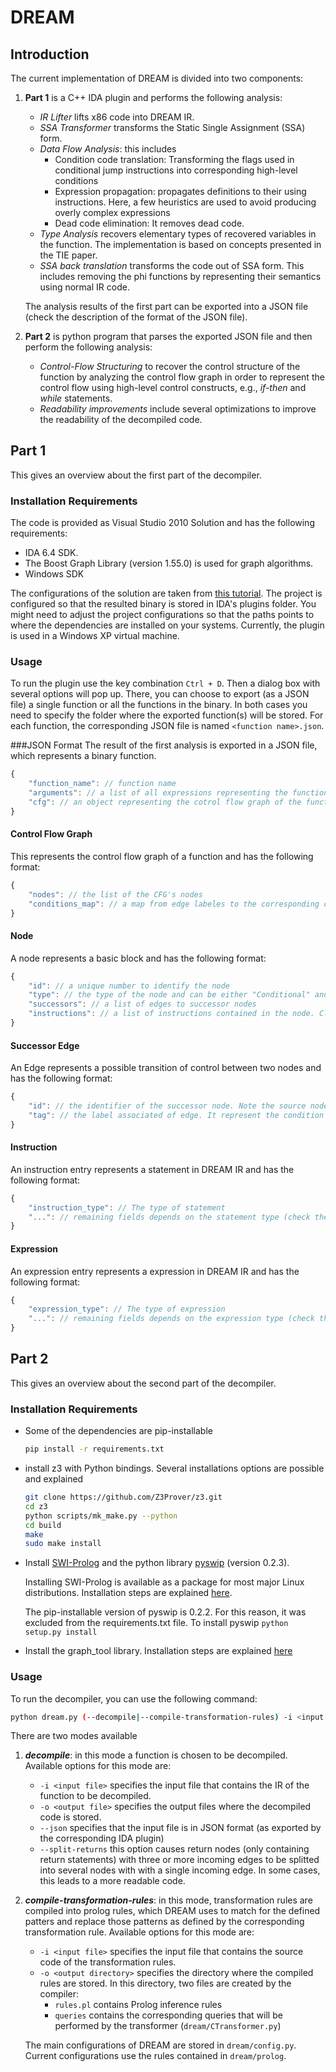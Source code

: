 # DREAM

## Introduction

The current implementation of DREAM is divided into two components:

1. **Part 1** is a C++ IDA plugin and performs the following analysis:
    * *IR Lifter* lifts x86 code into DREAM IR.
    * *SSA Transformer* transforms the Static Single Assignment (SSA) form.
    * *Data Flow Analysis*: this includes
        * Condition code translation: Transforming the flags used in conditional jump instructions into corresponding high-level conditions
        * Expression propagation: propagates definitions to their using instructions. Here, a few heuristics are used to
     avoid producing overly complex expressions
        * Dead code elimination: It removes dead code.
    * *Type Analysis* recovers elementary types of recovered variables in the function. The implementation is based on
    concepts presented in the TIE paper.
    * *SSA back translation* transforms the code out of SSA form. This includes removing the phi functions by representing
     their semantics using normal IR code.

     The analysis results of the first part can be exported into a JSON file (check the description of the format of the JSON file).

2. **Part 2** is python program that parses the exported JSON file and then perform the following analysis:
    * *Control-Flow Structuring* to recover the control structure of the function by analyzing the control flow graph
    in order to represent the control flow using high-level control constructs, e.g., *if-then* and *while* statements.
    * *Readability improvements* include several optimizations to improve the readability of the decompiled code.


## Part 1
This gives an overview about the first part of the decompiler.

### Installation Requirements
The code is provided as Visual Studio 2010 Solution and has the following requirements:
 * IDA 6.4 SDK.
 * The Boost Graph Library (version 1.55.0) is used for graph algorithms.
 * Windows SDK

The configurations of the solution are taken from [this tutorial](http://www.openrce.org/reference_library/files/ida/idapw.pdf).
The project is configured so that the resulted binary is stored in IDA's plugins folder.
You might need to adjust the project configurations so that the paths points to where the dependencies are installed
on your systems. Currently, the plugin is used in a Windows XP virtual machine.

### Usage

To run the plugin use the key combination ``Ctrl + D``. Then a dialog box with several options will pop up.
There, you can choose to export (as a JSON file) a single function or all the functions in the binary.
In both cases you need to specify the folder where the exported function(s) will be stored.
For each function, the corresponding JSON file is named ``<function name>.json``.

###JSON Format
The result of the first analysis is exported in a JSON file, which represents a binary function.
```javascript
{
    "function_name": // function name
    "arguments": // a list of all expressions representing the function arguments
    "cfg": // an object representing the cotrol flow graph of the function
}
```

#### Control Flow Graph
This represents the control flow graph of a function and has the following format:
```javascript
{
    "nodes": // the list of the CFG's nodes
    "conditions_map": // a map from edge labeles to the corresponding condition expressions
}
```

#### Node
A node represents a basic block and has the following format:
```javascript
{
    "id": // a unique number to identify the node
    "type": // the type of the node and can be either "Conditional" and "Code" (see the NDSS'15 paper)
    "successors": // a list of edges to successor nodes
    "instructions": // a list of instructions contained in the node. Clearly, this field is only available in code nodes
}
```

#### Successor Edge
An Edge represents a possible transition of control between two nodes and has the following format:
```javascript
{
    "id": // the identifier of the successor node. Note the source node is implicitly defined as the Node object containing the endge
    "tag": // the label associated of edge. It represent the condition based on which this edge is executed after the source node.
}
```
#### Instruction
An instruction entry represents a statement in DREAM IR and has the following format:
```javascript
{
    "instruction_type": // The type of statement
    "...": // remaining fields depends on the statement type (check the json parser).
}
```
#### Expression
An expression entry represents a expression in DREAM IR and has the following format:
```javascript
{
    "expression_type": // The type of expression
    "...": // remaining fields depends on the expression type (check the json parser).
}
```


## Part 2
This gives an overview about the second part of the decompiler.

### Installation Requirements
* Some of the dependencies are pip-installable

    ```bash
    pip install -r requirements.txt
    ```
* install z3 with Python bindings. Several installations options are possible and explained
    ```bash
    git clone https://github.com/Z3Prover/z3.git
    cd z3
    python scripts/mk_make.py --python
    cd build
    make
    sudo make install
    ```
* Install [SWI-Prolog](http://www.swi-prolog.org) and
the python library [pyswip](https://github.com/yuce/pyswip) (version 0.2.3).

    Installing SWI-Prolog is available as a package for most major Linux distributions.
    Installation steps are explained [here](http://www.swi-prolog.org/build/LinuxDistro.txt).

    The pip-installable version of pyswip is 0.2.2. For this reason, it was excluded from the requirements.txt file.
    To install pyswip ```python setup.py install```


* Install the graph_tool library. Installation steps are explained [here](https://graph-tool.skewed.de/download)

### Usage

To run the decompiler, you can use the following command:
 ```bash
 python dream.py (--decompile|--compile-transformation-rules) -i <input file> -o <output file/directory> [--json] [--split-returns]
 ```
There are two modes available

1. ***decompile***: in this mode a function is chosen to be decompiled. Available options for this mode are:
    * ``-i <input file>`` specifies the input file that contains the IR of the function to be decompiled.
    * ``-o <output file>`` specifies the output files where the decompiled code is stored.
    * ``--json`` specifies that the input file is in JSON format (as exported by the corresponding IDA plugin)
    * ``--split-returns`` this option causes return nodes (only containing return statements)
    with three or more incoming edges to be splitted into several nodes with with a single incoming edge.
    In some cases, this leads to a more readable code.

2. ***compile-transformation-rules***: in this mode, transformation rules are compiled into prolog rules, which DREAM
uses to match for the defined patters and replace those patterns as defined by the corresponding transformation rule.
Available options for this mode are:
    * ``-i <input file>`` specifies the input file that contains the source code of the transformation rules.
    * ``-o <output directory>`` specifies the directory where the compiled rules are stored.
    In this directory, two files are created by the compiler:
        * ``rules.pl`` contains Prolog inference rules
        * ``queries`` contains the corresponding queries that will be performed by the transformer (``dream/CTransformer.py``)

    The main configurations of DREAM are stored in ``dream/config.py``. Current configurations use the rules contained
     in ``dream/prolog``.
